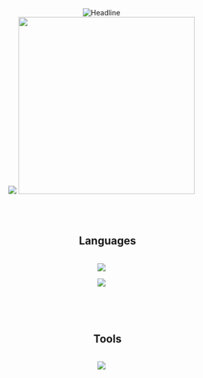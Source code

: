<div align="center">
    <img src="https://readme-typing-svg.herokuapp.com?color=%4460f3&size=32&center=true&vCenter=true&width=600&height=50&lines=Hi+%F0%9F%91%8B+I'm+Rebeka;"
        alt="Headline" />
    <br />
    <div>
        <td>
            <img
                src="https://github-readme-stats.anuraghazra1.vercel.app/api/top-langs/?username=Rebeka1027&theme=dark&hide_border=false&no-bg=true&no-frame=true&langs_count=10">
            <img src="https://github.com/7oSkaaa/7oSkaaa/blob/main/Images/Right_Side.gif?raw=true" width=350px>
        </td>
    </div>
    <br />
    <br />
    <div id="user-content-toc">
        <ul>
            <summary>
                <h2 style="display: inline-block">Languages</h2>
            </summary>
        </ul>
    </div>
    <p>
        <a href="https://skillicons.dev">
            <img src="https://skillicons.dev/icons?i=html,css,js,bootstrap,tailwind,react&perline=14" />
        </a>
    </p>
    <p>
        <img src="https://skillicons.dev/icons?i=php,py,java&perline=14" />
        </a>
    </p>
    <br /><br />
    <div id="user-content-toc">
        <ul>
            <summary>
                <h2 style="display: inline-block">Tools</h2>
            </summary>
        </ul>
    </div>
    <p>
        <img src="https://skillicons.dev/icons?i=mysql,github,vscode,blender,git,windows,kali&perline=14" />
        </a>
    </p>
</div>
